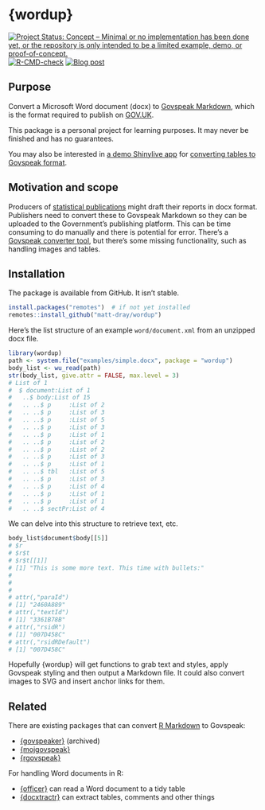 
<!-- README.md is generated from README.Rmd. Please edit that file -->

# {wordup}

<!-- badges: start -->

[![Project Status: Concept – Minimal or no implementation has been done
yet, or the repository is only intended to be a limited example, demo,
or
proof-of-concept.](https://www.repostatus.org/badges/latest/concept.svg)](https://www.repostatus.org/#concept)
[![R-CMD-check](https://github.com/matt-dray/wordup/workflows/R-CMD-check/badge.svg)](https://github.com/matt-dray/wordup/actions)
[![Blog
post](https://img.shields.io/badge/rostrum.blog-post-008900?labelColor=000000&logo=data%3Aimage%2Fgif%3Bbase64%2CR0lGODlhEAAQAPEAAAAAABWCBAAAAAAAACH5BAlkAAIAIf8LTkVUU0NBUEUyLjADAQAAACwAAAAAEAAQAAAC55QkISIiEoQQQgghRBBCiCAIgiAIgiAIQiAIgSAIgiAIQiAIgRAEQiAQBAQCgUAQEAQEgYAgIAgIBAKBQBAQCAKBQEAgCAgEAoFAIAgEBAKBIBAQCAQCgUAgEAgCgUBAICAgICAgIBAgEBAgEBAgEBAgECAgICAgECAQIBAQIBAgECAgICAgICAgECAQECAQICAgICAgICAgEBAgEBAgEBAgICAgICAgECAQIBAQIBAgECAgICAgIBAgECAQECAQIBAgICAgIBAgIBAgEBAgECAgECAgICAgICAgECAgECAgQIAAAQIKAAAh%2BQQJZAACACwAAAAAEAAQAAAC55QkIiESIoQQQgghhAhCBCEIgiAIgiAIQiAIgSAIgiAIQiAIgRAEQiAQBAQCgUAQEAQEgYAgIAgIBAKBQBAQCAKBQEAgCAgEAoFAIAgEBAKBIBAQCAQCgUAgEAgCgUBAICAgICAgIBAgEBAgEBAgEBAgECAgICAgECAQIBAQIBAgECAgICAgICAgECAQECAQICAgICAgICAgEBAgEBAgEBAgICAgICAgECAQIBAQIBAgECAgICAgIBAgECAQECAQIBAgICAgIBAgIBAgEBAgECAgECAgICAgICAgECAgECAgQIAAAQIKAAA7)](https://www.rostrum.blog/2023/06/21/wordup-tables/)
<!-- badges: end -->

## Purpose

Convert a Microsoft Word document (docx) to [Govspeak
Markdown](https://www.gov.uk/guidance/how-to-publish-on-gov-uk/markdown),
which is the format required to publish on
[GOV.UK](https://www.gov.uk/).

This package is a personal project for learning purposes. It may never
be finished and has no guarantees.

You may also be interested in [a demo Shinylive app](https://matt-dray.github.io/govspeakify-tables/) for [converting tables to Govspeak format](https://www.rostrum.blog/posts/2023-10-08-govspeakify-tables/).

## Motivation and scope

Producers of [statistical
publications](https://www.gov.uk/search/research-and-statistics?content_store_document_type=statistics_published&order=updated-newest)
might draft their reports in docx format. Publishers need to convert
these to Govspeak Markdown so they can be uploaded to the Government’s
publishing platform. This can be time consuming to do manually and there
is potential for error. There’s a [Govspeak converter
tool](https://govspeak-preview.publishing.service.gov.uk/), but there’s
some missing functionality, such as handling images and tables.

## Installation

The package is available from GitHub. It isn’t stable.

``` r
install.packages("remotes")  # if not yet installed
remotes::install_github("matt-dray/wordup")
```

Here’s the list structure of an example `word/document.xml` from an
unzipped docx file.

``` r
library(wordup)
path <- system.file("examples/simple.docx", package = "wordup")
body_list <- wu_read(path)
str(body_list, give.attr = FALSE, max.level = 3)
# List of 1
#  $ document:List of 1
#   ..$ body:List of 15
#   .. ..$ p     :List of 2
#   .. ..$ p     :List of 3
#   .. ..$ p     :List of 5
#   .. ..$ p     :List of 3
#   .. ..$ p     :List of 1
#   .. ..$ p     :List of 2
#   .. ..$ p     :List of 2
#   .. ..$ p     :List of 3
#   .. ..$ p     :List of 1
#   .. ..$ tbl   :List of 5
#   .. ..$ p     :List of 3
#   .. ..$ p     :List of 4
#   .. ..$ p     :List of 1
#   .. ..$ p     :List of 1
#   .. ..$ sectPr:List of 4
```

We can delve into this structure to retrieve text, etc.

``` r
body_list$document$body[[5]]
# $r
# $r$t
# $r$t[[1]]
# [1] "This is some more text. This time with bullets:"
# 
# 
# 
# attr(,"paraId")
# [1] "2460A889"
# attr(,"textId")
# [1] "3361B78B"
# attr(,"rsidR")
# [1] "007D458C"
# attr(,"rsidRDefault")
# [1] "007D458C"
```

Hopefully {wordup} will get functions to grab text and styles, apply
Govspeak styling and then output a Markdown file. It could also convert
images to SVG and insert anchor links for them.

## Related

There are existing packages that can convert [R
Markdown](https://rmarkdown.rstudio.com/) to Govspeak:

- [{govspeaker}](https://github.com/best-practice-and-impact/govspeakr)
  (archived)
- [{mojgovspeak}](https://github.com/moj-analytical-services/mojspeakr)
- [{rgovspeak}](https://github.com/Defra-Data-Science-Centre-of-Excellence/rgovspeak)

For handling Word documents in R:

- [{officer}](https://davidgohel.github.io/officer/) can read a Word
  document to a tidy table
- [{docxtractr}](https://github.com/hrbrmstr/docxtractr) can extract
  tables, comments and other things
